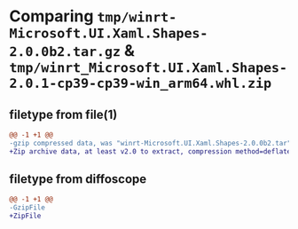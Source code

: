 # Comparing `tmp/winrt-Microsoft.UI.Xaml.Shapes-2.0.0b2.tar.gz` & `tmp/winrt_Microsoft.UI.Xaml.Shapes-2.0.1-cp39-cp39-win_arm64.whl.zip`

## filetype from file(1)

```diff
@@ -1 +1 @@
-gzip compressed data, was "winrt-Microsoft.UI.Xaml.Shapes-2.0.0b2.tar", last modified: Sat Dec  2 18:29:09 2023, max compression
+Zip archive data, at least v2.0 to extract, compression method=deflate
```

## filetype from diffoscope

```diff
@@ -1 +1 @@
-GzipFile
+ZipFile
```

